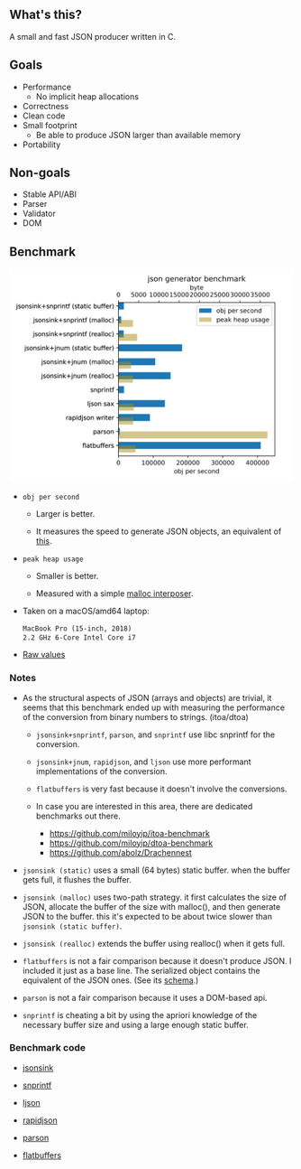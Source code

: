 ## What's this?

A small and fast JSON producer written in C.

## Goals

* Performance
  * No implicit heap allocations
* Correctness
* Clean code
* Small footprint
  * Be able to produce JSON larger than available memory
* Portability

## Non-goals

* Stable API/ABI
* Parser
* Validator
* DOM 

## Benchmark

![Graph](./bench/result.svg)

* `obj per second`

  * Larger is better.

  * It measures the speed to generate JSON objects, an equivalent of
    [this](bench/example.json).

* `peak heap usage`

  * Smaller is better.

  * Measured with a simple [malloc interposer](bench/malloc_interposer.c).

* Taken on a macOS/amd64 laptop:

  ```
  MacBook Pro (15-inch, 2018)
  2.2 GHz 6-Core Intel Core i7
  ```

* [Raw values](./bench/result.csv)

### Notes

* As the structural aspects of JSON (arrays and objects) are trivial,
  it seems that this benchmark ended up with measuring the performance
  of the conversion from binary numbers to strings. (itoa/dtoa)

  * `jsonsink+snprintf`, `parson`, and `snprintf` use libc snprintf for
  the conversion.

  * `jsonsink+jnum`, `rapidjson`, and `ljson` use more performant
    implementations of the conversion.

  * `flatbuffers` is very fast because it doesn't involve the conversions.

  * In case you are interested in this area, there are dedicated
    benchmarks out there.

    * https://github.com/miloyip/itoa-benchmark
    * https://github.com/miloyip/dtoa-benchmark
    * https://github.com/abolz/Drachennest

* `jsonsink (static)` uses a small (64 bytes) static buffer.
  when the buffer gets full, it flushes the buffer.

* `jsonsink (malloc)` uses two-path strategy. it first calculates the
  size of JSON, allocate the buffer of the size with malloc(), and then
  generate JSON to the buffer. this it's expected to be about twice slower
  than `jsonsink (static buffer)`.

* `jsonsink (realloc)` extends the buffer using realloc() when it gets full.

* `flatbuffers` is not a fair comparison because it doesn't produce JSON.
  I included it just as a base line.
  The serialized object contains the equivalent of the JSON ones.
  (See its [schema](./bench/test.fbs).)

* `parson` is not a fair comparison because it uses a DOM-based api.

* `snprintf` is cheating a bit by using the apriori knowledge of
  the necessary buffer size and using a large enough static buffer.

### Benchmark code

* [jsonsink](./bench/jsonsink.c)

* [snprintf](./bench/snprintf.c)

* [ljson](./bench/ljson.c)

* [rapidjson](./bench/rapidjson.cxx)

* [parson](./bench/parson.c)

* [flatbuffers](./bench/flatbuffers.cxx)
